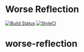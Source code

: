 Worse Reflection
==================

[![Build Status](https://travis-ci.org/dtl/worse-reflection.svg?branch=master)](https://travis-ci.org/dtl/worse-reflection)
[![StyleCI](https://styleci.io/repos/<repo-id>/shield)](https://styleci.io/repos/<repo-id>)
# worse-reflection
